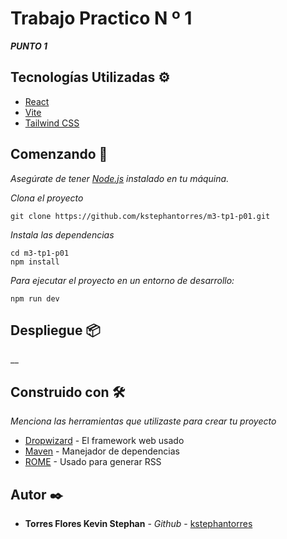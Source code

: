 # Trabajo Practico N º 1

_**PUNTO 1**_

## Tecnologías Utilizadas ⚙

- [React](https://es.react.dev/)
- [Vite](https://vitejs.dev/)
- [Tailwind CSS](https://tailwindcss.com/)

## Comenzando 🚀

_Asegúrate de tener [Node.js](https://nodejs.org/) instalado en tu máquina._

_Clona el proyecto_
```
git clone https://github.com/kstephantorres/m3-tp1-p01.git
``` 

_Instala las dependencias_

```
cd m3-tp1-p01
npm install
```

_Para ejecutar el proyecto en un entorno de desarrollo:_
```
npm run dev
```

## Despliegue 📦

__

## Construido con 🛠️

_Menciona las herramientas que utilizaste para crear tu proyecto_

* [Dropwizard](http://www.dropwizard.io/1.0.2/docs/) - El framework web usado
* [Maven](https://maven.apache.org/) - Manejador de dependencias
* [ROME](https://rometools.github.io/rome/) - Usado para generar RSS


## Autor ✒️

* **Torres Flores Kevin Stephan** - *Github* - [kstephantorres](https://github.com/kstephantorres)
